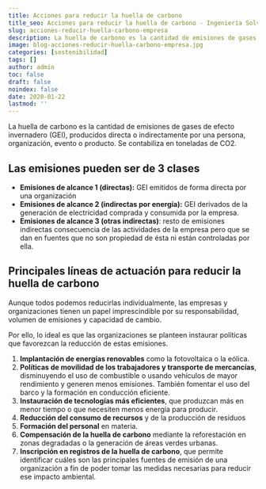 ```yaml
---
title: Acciones para reducir la huella de carbono
title_seo: Acciones para reducir la huella de carbono - Ingeniería Solvent
slug: acciones-reducir-huella-carbono-empresa
description: La huella de carbono es la cantidad de emisiones de gases de efecto invernadero (GEI), producidos directa o indirectamente por una persona, organización,
image: blog-acciones-reducir-huella-carbono-empresa.jpg
categories: [sostenibilidad]
tags: []
author: admin
toc: false
draft: false
noindex: false
date: 2020-01-22
lastmod: ''
---
```

La huella de carbono es la cantidad de emisiones de gases de efecto invernadero (GEI), producidos directa o indirectamente por una persona, organización, evento o producto. Se contabiliza en toneladas de CO2.

## Las emisiones pueden ser de 3 clases

- **Emisiones de alcance 1 (directas):** GEI emitidos de forma directa por una organización
- **Emisiones de alcance 2 (indirectas por energía):** GEI derivados de la generación de electricidad comprada y consumida por la empresa.
- **Emisiones de alcance 3 (otras indirectas)**: resto de emisiones indirectas consecuencia de las actividades de la empresa pero que se dan en fuentes que no son propiedad de ésta ni están controladas por ella.

## Principales líneas de actuación para reducir la huella de carbono

Aunque todos podemos reducirlas individualmente, las empresas y organizaciones tienen un papel imprescindible por su responsabilidad, volumen de emisiones y capacidad de cambio.

Por ello, lo ideal es que las organizaciones se planteen instaurar políticas que favorezcan la reducción de estas emisiones.

1. **Implantación de energías renovables** como la fotovoltaica o la eólica.
2. **Políticas de movilidad de los trabajadores y transporte de mercancías**, disminuyendo el uso de combustible o usando vehículos de mayor rendimiento y generen menos emisiones. También fomentar el uso del barco y la formación en conducción eficiente.
3. **Instauración de tecnologías más eficientes**, que produzcan más en menor tiempo o que necesiten menos energía para producir.
4. **Reducción del consumo de recursos** y de la producción de residuos
5. **Formación del personal** en materia.
6. **Compensación de la huella de carbono** mediante la reforestación en zonas degradadas o la generación de áreas verdes urbanas.
7. **Inscripción en registros de la huella de carbono**, que permite identificar cuáles son las principales fuentes de emisión de una organización a fin de poder tomar las medidas necesarias para reducir ese impacto ambiental.
